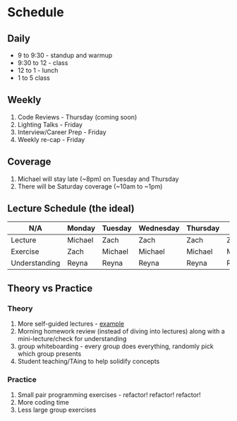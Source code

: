 # Schedule

## Daily

- 9 to 9:30 - standup and warmup
- 9:30 to 12 - class
- 12 to 1 - lunch
- 1 to 5 class

## Weekly

1. Code Reviews - Thursday (coming soon)
1. Lighting Talks - Friday
1. Interview/Career Prep - Friday
1. Weekly re-cap - Friday

## Coverage

1. Michael will stay late (~8pm) on Tuesday and Thursday
1. There will be Saturday coverage (~10am to ~1pm)

## Lecture Schedule (the ideal)

| N/A           | Monday  | Tuesday | Wednesday | Thursday | Friday     |
|---------------|---------|---------|-----------|----------|------------|
| Lecture       | Michael | Zach    | Zach      | Zach     | Zach/Reyna |
| Exercise      | Zach    | Michael | Michael   | Michael  | Michael    |
| Understanding | Reyna   | Reyna   | Reyna     | Reyna    | Reyna      |

## Theory vs Practice

### Theory

1. More self-guided lectures - [example](https://github.com/gSchool/g11-course-curriculum/tree/master/week03/03_exercises/js-dom-basics)
1. Morning homework review (instead of diving into lectures) along with a mini-lecture/check for understanding
1. group whiteboarding - every group does everything, randomly pick which group presents
1. Student teaching/TAing to help solidify concepts

### Practice

1. Small pair programming exercises - refactor! refactor! refactor!
1. More coding time
1. Less large group exercises
